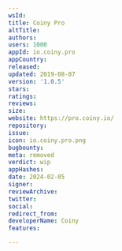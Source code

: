 ```yaml
---
wsId: 
title: Coiny Pro
altTitle: 
authors: 
users: 1000
appId: io.coiny.pro
appCountry: 
released: 
updated: 2019-08-07
version: '1.0.5'
stars: 
ratings: 
reviews: 
size: 
website: https://pro.coiny.io/
repository: 
issue: 
icon: io.coiny.pro.png
bugbounty: 
meta: removed
verdict: wip
appHashes: 
date: 2024-02-05
signer: 
reviewArchive: 
twitter: 
social: 
redirect_from: 
developerName: Coiny
features: 

---
```


